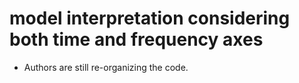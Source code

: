 # model interpretation considering both time and frequency axes
* Authors are still re-organizing the code.
